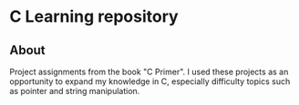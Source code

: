# C Learning repository

## About
Project assignments from the book "C Primer". I used these projects as an opportunity to expand my knowledge in C, especially difficulty topics such as pointer and string manipulation. 